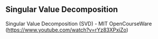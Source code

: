 ## Singular Value Decomposition




Singular Value Decomposition (SVD) - MIT OpenCourseWare (https://www.youtube.com/watch?v=rYz83XPxiZo)